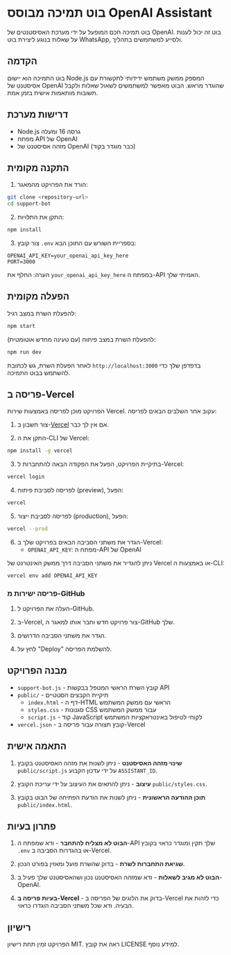 # בוט תמיכה מבוסס OpenAI Assistant

בוט תמיכה חכם המופעל על ידי מערכת האסיסטנטים של OpenAI. בוט זה יכול לענות על שאלות בנוגע ליצירת בוט WhatsApp, ולסייע למשתמשים בתהליך.

## הקדמה

בוט התמיכה הוא יישום Node.js המספק ממשק משתמש ידידותי לתקשורת עם אסיסטנט של OpenAI שהוגדר מראש. הבוט מאפשר למשתמשים לשאול שאלות ולקבל תשובות מותאמות אישית בזמן אמת.

## דרישות מערכת

- Node.js גרסה 16 ומעלה
- מפתח API של OpenAI
- מזהה אסיסטנט של OpenAI (כבר מוגדר בקוד)

## התקנה מקומית

1. הורד את הפרויקט מהמאגר:

```bash
git clone <repository-url>
cd support-bot
```

2. התקן את התלויות:

```bash
npm install
```

3. צור קובץ `.env` בספריית השורש עם התוכן הבא:

```
OPENAI_API_KEY=your_openai_api_key_here
PORT=3000
```

הערה: החלף את `your_openai_api_key_here` במפתח ה-API האמיתי שלך.

## הפעלה מקומית

להפעלת השרת במצב רגיל:

```bash
npm start
```

להפעלת השרת במצב פיתוח (עם טעינה מחדש אוטומטית):

```bash
npm run dev
```

לאחר הפעלת השרת, גש לכתובת `http://localhost:3000` בדפדפן שלך כדי להשתמש בבוט התמיכה.

## פריסה ב-Vercel

הפרויקט מוכן לפריסה באמצעות שירות Vercel. עקוב אחר השלבים הבאים לפריסה:

1. צור חשבון ב-[Vercel](https://vercel.com) אם אין לך כבר.

2. התקן את ה-CLI של Vercel:

```bash
npm install -g vercel
```

3. בתיקיית הפרויקט, הפעל את הפקודה הבאה להתחברות ל-Vercel:

```bash
vercel login
```

4. לפריסה לסביבת פיתוח (preview), הפעל:

```bash
vercel
```

5. לפריסה לסביבת ייצור (production), הפעל:

```bash
vercel --prod
```

6. הגדר את משתני הסביבה הבאים בפרויקט שלך ב-Vercel:
   - `OPENAI_API_KEY`: מפתח ה-API של OpenAI

ניתן להגדיר את משתני הסביבה דרך ממשק האינטרנט של Vercel או באמצעות ה-CLI:

```bash
vercel env add OPENAI_API_KEY
```

### פריסה ישירות מ-GitHub

1. העלה את הפרויקט ל-GitHub.

2. ב-Vercel, צור פרויקט חדש וחבר אותו למאגר ה-GitHub שלך.

3. הגדר את משתני הסביבה הדרושים.

4. לחץ על "Deploy" להשלמת הפריסה.

## מבנה הפרויקט

- `support-bot.js` - קובץ השרת הראשי המטפל בבקשות API
- `public/` - תיקיית הקבצים הסטטיים
  - `index.html` - דף ה-HTML הראשי עם ממשק המשתמש
  - `styles.css` - סגנונות CSS עבור ממשק המשתמש
  - `script.js` - קוד JavaScript לקוחי לטיפול באינטראקציות המשתמש
- `vercel.json` - קובץ תצורה עבור פריסה ב-Vercel

## התאמה אישית

1. **שינוי מזהה האסיסטנט** - ניתן לשנות את מזהה האסיסטנט בקובץ `public/script.js` על ידי עדכון הקבוע `ASSISTANT_ID`.

2. **עיצוב** - ניתן להתאים את העיצוב על ידי עריכת הקובץ `public/styles.css`.

3. **תוכן ההודעה הראשונית** - ניתן לשנות את הודעת הפתיחה של הבוט בקובץ `public/index.html`.

## פתרון בעיות

1. **הבוט לא מצליח להתחבר** - ודא שמפתח ה-API שלך תקין ומוגדר כראוי בקובץ `.env` או בהגדרות הסביבה ב-Vercel.

2. **שגיאת התחברות לשרת** - בדוק שהשרת פועל ומאזין בפורט הנכון.

3. **הבוט לא מגיב לשאלות** - ודא שמזהה האסיסטנט נכון ושהאסיסטנט שלך פעיל ב-OpenAI.

4. **בעיות פריסה ב-Vercel** - בדוק את הלוגים של הפריסה ב-Vercel כדי לזהות את הבעיה. ודא שכל משתני הסביבה הוגדרו כראוי.

## רישיון

הפרויקט זמין תחת רישיון MIT. ראה את קובץ LICENSE למידע נוסף. 